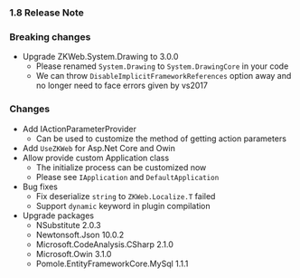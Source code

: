 ﻿### 1.8 Release Note

### Breaking changes

- Upgrade ZKWeb.System.Drawing to 3.0.0
	- Please renamed `System.Drawing` to `System.DrawingCore` in your code
	- We can throw `DisableImplicitFrameworkReferences` option away and no longer need to face errors given by vs2017

### Changes

- Add IActionParameterProvider
	- Can be used to customize the method of getting action parameters
- Add `UseZKWeb` for Asp.Net Core and Owin
- Allow provide custom Application class
	- The initialize process can be customized now
	- Please see `IApplication` and `DefaultApplication`
- Bug fixes
	- Fix deserialize `string` to `ZKWeb.Localize.T` failed
	- Support `dynamic` keyword in plugin compilation
- Upgrade packages
	- NSubstitute 2.0.3
	- Newtonsoft.Json 10.0.2
	- Microsoft.CodeAnalysis.CSharp 2.1.0
	- Microsoft.Owin 3.1.0
	- Pomole.EntityFrameworkCore.MySql 1.1.1
